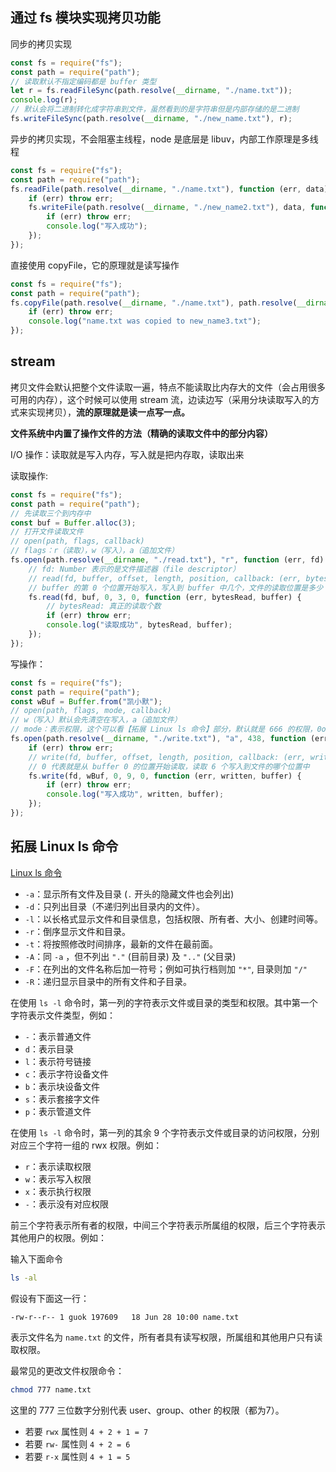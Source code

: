## 通过 fs 模块实现拷贝功能

同步的拷贝实现

```js
const fs = require("fs");
const path = require("path");
// 读取默认不指定编码都是 buffer 类型
let r = fs.readFileSync(path.resolve(__dirname, "./name.txt"));
console.log(r);
// 默认会将二进制转化成字符串到文件，虽然看到的是字符串但是内部存储的是二进制
fs.writeFileSync(path.resolve(__dirname, "./new_name.txt"), r);
```

异步的拷贝实现，不会阻塞主线程，node 是底层是 libuv，内部工作原理是多线程

```js
const fs = require("fs");
const path = require("path");
fs.readFile(path.resolve(__dirname, "./name.txt"), function (err, data) {
    if (err) throw err;
    fs.writeFile(path.resolve(__dirname, "./new_name2.txt"), data, function (err) {
        if (err) throw err;
        console.log("写入成功");
    });
});
```

直接使用 copyFile，它的原理就是读写操作

```js
const fs = require("fs");
const path = require("path");
fs.copyFile(path.resolve(__dirname, "./name.txt"), path.resolve(__dirname, "./new_name3.txt"), function (err) {
    if (err) throw err;
    console.log("name.txt was copied to new_name3.txt");
});
```

## stream

拷贝文件会默认把整个文件读取一遍，特点不能读取比内存大的文件（会占用很多可用的内存），这个时候可以使用 stream 流，边读边写（采用分块读取写入的方式来实现拷贝），**流的原理就是读一点写一点。**

**文件系统中内置了操作文件的方法（精确的读取文件中的部分内容）**

I/O 操作：读取就是写入内存，写入就是把内存取，读取出来

读取操作:

```js
const fs = require("fs");
const path = require("path");
// 先读取三个到内存中
const buf = Buffer.alloc(3);
// 打开文件读取文件
// open(path, flags, callback)
// flags：r（读取），w（写入），a（追加文件）
fs.open(path.resolve(__dirname, "./read.txt"), "r", function (err, fd) {
    // fd: Number 表示的是文件描述器（file descriptor）
    // read(fd, buffer, offset, length, position, callback: (err, bytesRead, buffer)
    // buffer 的第 0 个位置开始写入，写入到 buffer 中几个，文件的读取位置是多少
    fs.read(fd, buf, 0, 3, 0, function (err, bytesRead, buffer) {
        // bytesRead: 真正的读取个数
        if (err) throw err;
        console.log("读取成功", bytesRead, buffer);
    });
});
```

写操作：

```js
const fs = require("fs");
const path = require("path");
const wBuf = Buffer.from("凯小默");
// open(path, flags, mode, callback)
// w（写入）默认会先清空在写入，a（追加文件）
// mode：表示权限，这个可以看【拓展 Linux ls 命令】部分，默认就是 666 的权限，0o666 就是 438
fs.open(path.resolve(__dirname, "./write.txt"), "a", 438, function (err, fd) {
    if (err) throw err;
    // write(fd, buffer, offset, length, position, callback: (err, written, buffer)
    // 0 代表就是从 buffer 0 的位置开始读取，读取 6 个写入到文件的哪个位置中
    fs.write(fd, wBuf, 0, 9, 0, function (err, written, buffer) {
        if (err) throw err;
        console.log("写入成功", written, buffer);
    });
});
```

## 拓展 Linux ls 命令

[Linux ls 命令](https://www.runoob.com/linux/linux-comm-ls.html)

- `-a`：显示所有文件及目录 (`.` 开头的隐藏文件也会列出)
- `-d`：只列出目录（不递归列出目录内的文件）。
- `-l`：以长格式显示文件和目录信息，包括权限、所有者、大小、创建时间等。
- `-r`：倒序显示文件和目录。
- `-t`：将按照修改时间排序，最新的文件在最前面。
- `-A`：同 `-a` ，但不列出 `"."` (目前目录) 及 `".."` (父目录)
- `-F`：在列出的文件名称后加一符号；例如可执行档则加 `"*"`, 目录则加 `"/"`
- `-R`：递归显示目录中的所有文件和子目录。

在使用 `ls -l` 命令时，第一列的字符表示文件或目录的类型和权限。其中第一个字符表示文件类型，例如：

- `-`：表示普通文件
- `d`：表示目录
- `l`：表示符号链接
- `c`：表示字符设备文件
- `b`：表示块设备文件
- `s`：表示套接字文件
- `p`：表示管道文件

在使用 `ls -l` 命令时，第一列的其余 9 个字符表示文件或目录的访问权限，分别对应三个字符一组的 rwx 权限。例如：

- `r`：表示读取权限
- `w`：表示写入权限
- `x`：表示执行权限
- `-`：表示没有对应权限

前三个字符表示所有者的权限，中间三个字符表示所属组的权限，后三个字符表示其他用户的权限。例如：

输入下面命令

```bash
ls -al
```

假设有下面这一行：

```bash
-rw-r--r-- 1 guok 197609   18 Jun 28 10:00 name.txt
```

表示文件名为 `name.txt` 的文件，所有者具有读写权限，所属组和其他用户只有读取权限。

最常见的更改文件权限命令：

```bash
chmod 777 name.txt
```

这里的 777 三位数字分别代表 user、group、other 的权限（都为7）。

- 若要 `rwx` 属性则 `4 + 2 + 1 = 7`
- 若要 `rw-` 属性则 `4 + 2 = 6`
- 若要 `r-x` 属性则 `4 + 1 = 5`